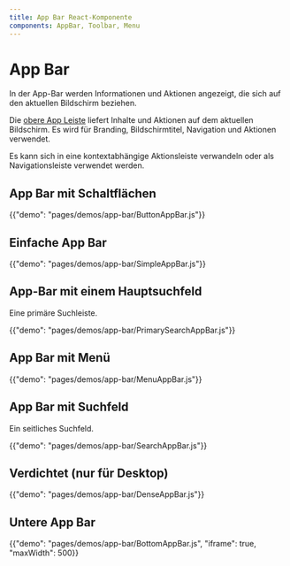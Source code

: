 ```yaml
---
title: App Bar React-Komponente
components: AppBar, Toolbar, Menu
---
```


# App Bar

<p class="description">In der App-Bar werden Informationen und Aktionen angezeigt, die sich auf den aktuellen Bildschirm beziehen.</p>

Die [obere App Leiste](https://material.io/design/components/app-bars-top.html) liefert Inhalte und Aktionen auf dem aktuellen Bildschirm. Es wird für Branding, Bildschirmtitel, Navigation und Aktionen verwendet.

Es kann sich in eine kontextabhängige Aktionsleiste verwandeln oder als Navigationsleiste verwendet werden.

## App Bar mit Schaltflächen

{{"demo": "pages/demos/app-bar/ButtonAppBar.js"}}

## Einfache App Bar

{{"demo": "pages/demos/app-bar/SimpleAppBar.js"}}

## App-Bar mit einem Hauptsuchfeld

Eine primäre Suchleiste.

{{"demo": "pages/demos/app-bar/PrimarySearchAppBar.js"}}

## App Bar mit Menü

{{"demo": "pages/demos/app-bar/MenuAppBar.js"}}

## App Bar mit Suchfeld

Ein seitliches Suchfeld.

{{"demo": "pages/demos/app-bar/SearchAppBar.js"}}

## Verdichtet (nur für Desktop)

{{"demo": "pages/demos/app-bar/DenseAppBar.js"}}

## Untere App Bar

{{"demo": "pages/demos/app-bar/BottomAppBar.js", "iframe": true, "maxWidth": 500}}
